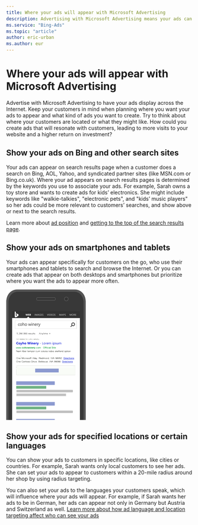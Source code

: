 ```yaml
---
title: Where your ads will appear with Microsoft Advertising
description: Advertising with Microsoft Advertising means your ads can appear on Bing, the entire Microsoft Search Network, on smartphones and tablets, and for specified locations or languages.
ms.service: "Bing-Ads"
ms.topic: "article"
author: eric-urban
ms.author: eur
---
```


# Where your ads will appear with Microsoft Advertising

Advertise with Microsoft Advertising to have your ads display across the Internet. Keep your customers in mind when planning where you want your ads to appear and what kind of ads you want to create. Try to think about where your customers are located or what they might like. How could you create ads that will resonate with customers, leading to more visits to your website and a higher return on investment?

## Show your ads on Bing and other search sites

Your ads can appear on search results page when a customer does a search on Bing, AOL, Yahoo, and syndicated partner sites (like MSN.com or Bing.co.uk). Where your ad appears on search results pages is determined by the keywords you use to associate your ads. For example, Sarah owns a toy store and wants to create ads for kids’ electronics. She might include keywords like "walkie-talkies", "electronic pets", and "kids’ music players" so her ads could be more relevant to customers’ searches, and show above or next to the search results.

Learn more about [ad position](./hlp_BA_CONC_WhatIsAdPosition.md) and [getting to the top of the search results page](./hlp_BA_CONC_ImproveAdPosition.md).

## Show your ads on smartphones and tablets

Your ads can appear specifically for customers on the go, who use their smartphones and tablets to search and browse the Internet. Or you can create ads that appear on both desktops and smartphones but prioritize where you want the ads to appear more often.

![Sample Bing ad on a smartphone search results page](../images/BA_Conc_NewAdv_MobileAd.png)

## Show your ads for specified locations or certain languages

You can show your ads to customers in specific locations, like cities or countries. For example, Sarah wants only local customers to see her ads. She can set your ads to appear to customers within a 20-mile radius around her shop by using radius targeting.

You can also set your ads to the languages your customers speak, which will influence where your ads will appear. For example, if Sarah wants her ads to be in German, her ads can appear not only in Germany but Austria and Switzerland as well. [Learn more about how ad language and location targeting affect who can see your ads](./hlp_BA_CONC_LocTargetAndLang.md)


